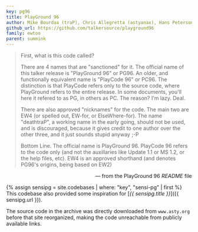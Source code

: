 ```yaml
---
key: pg96
title: PlayGround 96
author: Mike Bourdaa (traP), Chris Allegretta (astyanax), Hans Peterson (Nogard), & Valerie Kelley (vallie)
github_url: https://github.com/talkersource/playground96
family: ewtoo
parent: summink
---
```


> First, what is this code called?
> 
> There are 4 names that are "sanctioned" for it. The official name of this
> talker release is "PlayGround 96" or PG96.  An older, and functionally
> equivalent name is "PlayCode 96" or PC96.  The distinction is that 
> PlayCode refers only to the source code, where PlayGround refers to the
> entire release.  In some documents, you'll here it refered to as PG, 
> in others as PC. The reason? I'm lazy. Deal. 
> 
> There are also approved "nicknames" for the code.  The main two are 
> EW4 (or spelled out, EW-for, or ElseWhere-for).  The name "deathtraP",
> a working name in the early going, should not be used, and is 
> discouraged, because it gives credit to one author over the other three,
> and it just sounds stupid anyway ;-P  
> 
> Bottom Line. The official name is PlayGround 96. PlayCode 96 refers to
> the code only (and not the auxillaries like Update 1.1 or MS 1.2, or the
> help files, etc).  EW4 is an approved shorthand (and denotes PG96's 
> origins, being based on EW2)

<p style="text-align: right;">&mdash; from the PlayGround 96 <em>README</em> file</p>

{% assign sensipg = site.codebases | where: "key", "sensi-pg" | first %}
This codebase also provided some inspiration for [_{{ sensipg.title }}_]({{ sensipg.url }}).

The source code in the archive was directly downloaded from `www.asty.org` before that site
reorganized, making the code unreachable from publicly available links.
